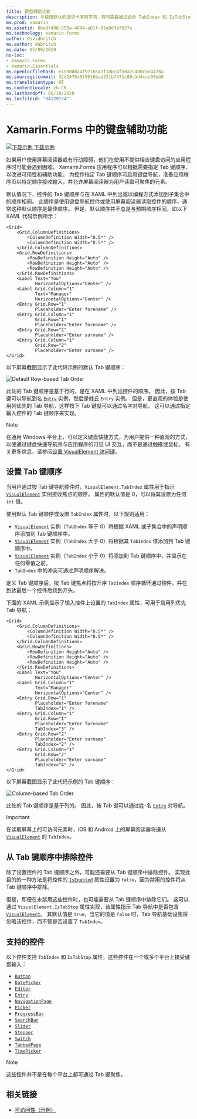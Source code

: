 ```yaml
---
title: 键盘辅助功能
description: 与使用默认的选项卡序列不同，有时需要通过结合 TabIndex 和 IsTabStop 属性指定选项卡序列来优化 UI 的辅助功能。
ms.prod: xamarin
ms.assetid: 8be8f498-558a-4894-a01f-91a0d3ef927e
ms.technology: xamarin-forms
author: davidbritch
ms.author: dabritch
ms.date: 05/09/2019
no-loc:
- Xamarin.Forms
- Xamarin.Essentials
ms.openlocfilehash: e1590d0a4f9716541f18bc4f50a2c480c5e4478a
ms.sourcegitcommit: 32d2476a5f9016baa231b7471c88c1d4ccc08eb8
ms.translationtype: HT
ms.contentlocale: zh-CN
ms.lasthandoff: 06/18/2020
ms.locfileid: "84129774"
---
```

# <a name="keyboard-accessibility-in-xamarinforms"></a>Xamarin.Forms 中的键盘辅助功能

[![下载示例](~/media/shared/download.png) 下载示例](https://docs.microsoft.com/samples/xamarin/xamarin-forms-samples/userinterface-accessibility)

如果用户使用屏幕阅读器或有行动障碍，他们在使用不提供相应键盘访问的应用程序时可能会遇到困难。 Xamarin.Forms 应用程序可以根据需要指定 Tab 键顺序，以改进可用性和辅助功能。 为控件指定 Tab 键顺序可启用键盘导航，准备应用程序页以特定顺序接收输入，并允许屏幕阅读器为用户读取可聚焦的元素。

默认情况下，控件的 Tab 键顺序与在 XAML 中列出或以编程方式添加到子集合中的顺序相同。 此顺序是使用键盘导航控件或使用屏幕阅读器读取控件的顺序，通常这种默认顺序是最佳顺序。 但是，默认顺序并不总是与预期顺序相同，如以下 XAML 代码示例所示：

```xaml
<Grid>
    <Grid.ColumnDefinitions>
        <ColumnDefinition Width="0.5*" />
        <ColumnDefinition Width="0.5*" />
    </Grid.ColumnDefinitions>
    <Grid.RowDefinitions>
        <RowDefinition Height="Auto" />
        <RowDefinition Height="Auto" />
        <RowDefinition Height="Auto" />
    </Grid.RowDefinitions>
    <Label Text="You"
           HorizontalOptions="Center" />
    <Label Grid.Column="1"
           Text="Manager"
           HorizontalOptions="Center" />
    <Entry Grid.Row="1"
           Placeholder="Enter forename" />
    <Entry Grid.Column="1"
           Grid.Row="1"
           Placeholder="Enter forename" />
    <Entry Grid.Row="2"
           Placeholder="Enter surname" />
    <Entry Grid.Column="1"
           Grid.Row="2"
           Placeholder="Enter surname" />
</Grid>
```

以下屏幕截图显示了此代码示例的默认 Tab 键顺序：

![](keyboard-images/default-tab-order.png "Default Row-based Tab Order")

此处的 Tab 键顺序是基于行的，是在 XAML 中列出控件的顺序。 因此，按 Tab 键可以导航到名 [`Entry`](xref:Xamarin.Forms.Entry) 实例，然后是姓氏 `Entry` 实例。 但是，更直观的体验是使用列优先的 Tab 导航，这样按下 Tab 键就可以通过名字对导航。 这可以通过指定输入控件的 Tab 键顺序来实现。

> [!NOTE]
> 在通用 Windows 平台上，可以定义键盘快捷方式，为用户提供一种直观的方式，以便通过键盘快速导航并与应用程序的可见 UI 交互，而不是通过触摸或鼠标。 有关更多信息，请参阅[设置 VisualElement 访问键](~/xamarin-forms/platform/windows/visualelement-access-keys.md)。

## <a name="setting-the-tab-order"></a>设置 Tab 键顺序

当用户通过按 Tab 键导航控件时，`VisualElement.TabIndex` 属性用于指示 [`VisualElement`](xref:Xamarin.Forms.VisualElement) 实例接收焦点的顺序。 属性的默认值是 0，可以将其设置为任何 `int` 值。

使用默认 Tab 键顺序或设置 `TabIndex` 属性时，以下规则适用：

- [`VisualElement`](xref:Xamarin.Forms.VisualElement) 实例（`TabIndex` 等于 0）将根据 XAML 或子集合中的声明顺序添加到 Tab 键顺序中。
- [`VisualElement`](xref:Xamarin.Forms.VisualElement) 实例（`TabIndex` 大于 0）将根据其 `TabIndex` 值添加到 Tab 键顺序中。
- [`VisualElement`](xref:Xamarin.Forms.VisualElement) 实例（`TabIndex` 小于 0）将添加到 Tab 键顺序中，并显示在任何零值之前。
- `TabIndex` 中的冲突可通过声明顺序解决。

定义 Tab 键顺序后，按 Tab 键焦点将按升序 `TabIndex` 顺序循环通过控件，并在到达最后一个控件后绕到开头。

下面的 XAML 示例显示了输入控件上设置的 `TabIndex` 属性，可用于启用列优先 Tab 导航：

```xaml
<Grid>
    <Grid.ColumnDefinitions>
        <ColumnDefinition Width="0.5*" />
        <ColumnDefinition Width="0.5*" />
    </Grid.ColumnDefinitions>
    <Grid.RowDefinitions>
        <RowDefinition Height="Auto" />
        <RowDefinition Height="Auto" />
        <RowDefinition Height="Auto" />
    </Grid.RowDefinitions>
    <Label Text="You"
           HorizontalOptions="Center" />
    <Label Grid.Column="1"
           Text="Manager"
           HorizontalOptions="Center" />
    <Entry Grid.Row="1"
           Placeholder="Enter forename"
           TabIndex="1" />
    <Entry Grid.Column="1"
           Grid.Row="1"
           Placeholder="Enter forename"
           TabIndex="3" />
    <Entry Grid.Row="2"
           Placeholder="Enter surname"
           TabIndex="2" />
    <Entry Grid.Column="1"
           Grid.Row="2"
           Placeholder="Enter surname"
           TabIndex="4" />
</Grid>
```

以下屏幕截图显示了此代码示例的 Tab 键顺序：

![](keyboard-images/correct-tab-order.png "Column-based Tab Order")

此处的 Tab 键顺序是基于列的。 因此，按 Tab 键可以通过姓-名 [`Entry`](xref:Xamarin.Forms.Entry) 对导航。

> [!IMPORTANT]
> 在读取屏幕上的可访问元素时，iOS 和 Android 上的屏幕阅读器将遵从 [`VisualElement`](xref:Xamarin.Forms.VisualElement) 的 `TabIndex`。

## <a name="excluding-controls-from-the-tab-order"></a>从 Tab 键顺序中排除控件

除了设置控件的 Tab 键顺序之外，可能还需要从 Tab 键顺序中排除控件。 实现此目的的一种方法是将控件的 [`IsEnabled`](xref:Xamarin.Forms.VisualElement) 属性设置为 `false`，因为禁用的控件将从 Tab 键顺序中排除。

但是，即便在未禁用这些控件时，也可能需要从 Tab 键顺序中排除它们。 这可以通过 `VisualElement.IsTabStop` 属性实现，该属性指示 Tab 导航中是否包含 [`VisualElement`](xref:Xamarin.Forms.VisualElement)。 其默认值是 `true`，当它的值是 `false` 时，Tab 导航基础设施将忽略该控件，而不管是否设置了 `TabIndex`。

## <a name="supported-controls"></a>支持的控件

以下控件支持 `TabIndex` 和 `IsTabStop` 属性，这些控件在一个或多个平台上接受键盘输入：

- [`Button`](xref:Xamarin.Forms.Button)
- [`DatePicker`](xref:Xamarin.Forms.DatePicker)
- [`Editor`](xref:Xamarin.Forms.Editor)
- [`Entry`](xref:Xamarin.Forms.Entry)
- [`NavigationPage`](xref:Xamarin.Forms.NavigationPage)
- [`Picker`](xref:Xamarin.Forms.Picker)
- [`ProgressBar`](xref:Xamarin.Forms.ProgressBar)
- [`SearchBar`](xref:Xamarin.Forms.SearchBar)
- [`Slider`](xref:Xamarin.Forms.Slider)
- [`Stepper`](xref:Xamarin.Forms.Stepper)
- [`Switch`](xref:Xamarin.Forms.Switch)
- [`TabbedPage`](xref:Xamarin.Forms.TabbedPage)
- [`TimePicker`](xref:Xamarin.Forms.TimePicker)

> [!NOTE]
> 这些控件并不是在每个平台上都可通过 Tab 键聚焦。

## <a name="related-links"></a>相关链接

- [可访问性（示例）](https://docs.microsoft.com/samples/xamarin/xamarin-forms-samples/userinterface-accessibility)

